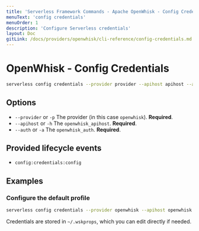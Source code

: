 ```yaml
---
title: 'Serverless Framework Commands - Apache OpenWhisk - Config Credentials'
menuText: 'config credentials'
menuOrder: 1
description: 'Configure Serverless credentials'
layout: Doc
gitLink: /docs/providers/openwhisk/cli-reference/config-credentials.md
---
```


# OpenWhisk - Config Credentials

```bash
serverless config credentials --provider provider --apihost apihost --auth auth
```

## Options

- `--provider` or `-p` The provider (in this case `openwhisk`). **Required**.
- `--apihost` or `-h` The `openwhisk_apihost`. **Required**.
- `--auth` or `-a` The `openwhisk_auth`. **Required**.

## Provided lifecycle events

- `config:credentials:config`

## Examples

### Configure the default profile

```bash
serverless config credentials --provider openwhisk --apihost openwhisk.ng.bluemix.net --auth username:password
```

Credentials are stored in `~/.wskprops`, which you can edit directly if needed.
